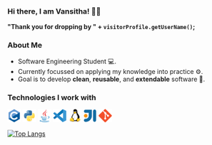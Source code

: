 
### Hi there, I am Vansitha! <span class="wave">👋😄</span>

**"Thank you for dropping by " + `visitorProfile.getUserName()`;**

### About Me

- Software Engineering Student 💻.
- Currently focussed on applying my knowledge into practice ⚙.
- Goal is to develop **clean**, **reusable**, and **extendable** software 🔁.

### Technologies I work with

<img src="https://github.com/devicons/devicon/blob/master/icons/c/c-original.svg" width="30px"> <img src="https://github.com/devicons/devicon/blob/master/icons/python/python-original.svg" width="30px"> <img src="https://github.com/devicons/devicon/blob/master/icons/java/java-original.svg" width="30px"> <img src="https://github.com/devicons/devicon/blob/master/icons/vscode/vscode-original.svg" width="30px"> <img src="https://github.com/devicons/devicon/blob/master/icons/linux/linux-original.svg" width="30px"> <img src="https://github.com/devicons/devicon/blob/master/icons/intellij/intellij-original.svg" width="30px"> <img src="https://github.com/devicons/devicon/blob/master/icons/git/git-original.svg" width="30px">

[![Top Langs](https://github-readme-stats.vercel.app/api/top-langs/?username=Vansitha&layout=compact&hide=Makefile,Shell)](https://github.com/Vansitha/github-readme-stats)

